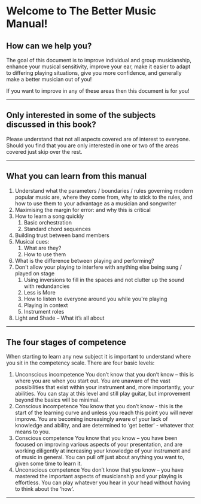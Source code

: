 # Welcome to The Better Music Manual!

## How can we help you?

The goal of this document is to improve individual and group musicianship, enhance your musical sensitivity, improve your ear, make it easier to adapt to differing playing situations, give you more confidence, and generally make a better musician out of you!

If you want to improve in any of these areas then this document is for you!

------------------------------------------------------------------------------------

## Only interested in some of the subjects discussed in this book?
Please understand that not all aspects covered are of interest to everyone. Should you find that you are only interested in one or two of the areas covered just skip over the rest.

------------------------------------------------------------------------------------

## What you can learn from this manual

1. Understand what the parameters / boundaries / rules governing modern popular music are, where they come from, why to stick to the rules, and how to use them to your advantage as a musician and songwriter
2. Maximising the margin for error: and why this is critical
3. How to learn a song quickly
    1. Basic orchestration
    2. Standard chord sequences
4. Building trust between band members
5. Musical cues:
    1. What are they?
    2. How to use them
6. What is the difference between playing and performing?
7. Don't allow your playing to interfere with anything else being sung / played on stage
    1. Using inversions to fill in the spaces and not clutter up the sound with redundancies
    2. Less is More
    3. How to listen to everyone around you while you're playing
    4. Playing in context 
    5. Instrument roles
8. Light and Shade – What it’s all about

------------------------------------------------------------------------------------

## The four stages of competence

When starting to learn any new subject it is important to understand where you sit in the competency scale. There are four basic levels:
1. Unconscious incompetence
    You don’t know that you don’t know – this is where you are when you start out. You are unaware of the vast possibilities that exist within your instrument and, more importantly, your abilities. You can stay at this level and still play guitar, but improvement beyond the basics will be minimal.
2. Conscious incompetence
    You know that you don’t know - this is the start of the learning curve and unless you reach this point you will never improve. You are becoming increasingly aware of your lack of knowledge and ability, and are determined to ‘get better’ - whatever that means to you.
3. Conscious competence
    You know that you know – you have been focused on improving various aspects of your presentation, and are working diligently at increasing your knowledge of your instrument and of music in general. You can pull off just about anything you want to, given some time to learn it.
4. Unconscious competence
    You don’t know that you know – you have mastered the important aspects of musicianship and your playing is effortless. You can play whatever you hear in your head without having to think about the ‘how’.

------------------------------------------------------------------------------------

